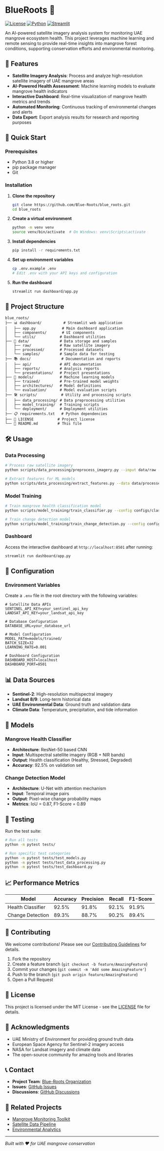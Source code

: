 # BlueRoots 🌱

[![License](https://img.shields.io/badge/License-MIT-blue.svg)](LICENSE)
[![Python](https://img.shields.io/badge/Python-3.8%2B-blue.svg)](https://python.org)
[![Streamlit](https://img.shields.io/badge/Streamlit-1.28%2B-FF4B4B.svg)](https://streamlit.io)

An AI-powered satellite imagery analysis system for monitoring UAE mangrove ecosystem health. This project leverages machine learning and remote sensing to provide real-time insights into mangrove forest conditions, supporting conservation efforts and environmental monitoring.

## 🌟 Features

- **Satellite Imagery Analysis**: Process and analyze high-resolution satellite imagery of UAE mangrove areas
- **AI-Powered Health Assessment**: Machine learning models to evaluate mangrove health indicators
- **Interactive Dashboard**: Real-time visualization of mangrove health metrics and trends
- **Automated Monitoring**: Continuous tracking of environmental changes and alerts
- **Data Export**: Export analysis results for research and reporting purposes

## 🚀 Quick Start

### Prerequisites

- Python 3.8 or higher
- pip package manager
- Git

### Installation

1. **Clone the repository**
   ```bash
   git clone https://github.com/Blue-Roots/blue_roots.git
   cd blue_roots
   ```

2. **Create a virtual environment**
   ```bash
   python -m venv venv
   source venv/bin/activate  # On Windows: venv\Scripts\activate
   ```

3. **Install dependencies**
   ```bash
   pip install -r requirements.txt
   ```

4. **Set up environment variables**
   ```bash
   cp .env.example .env
   # Edit .env with your API keys and configuration
   ```

5. **Run the dashboard**
   ```bash
   streamlit run dashboard/app.py
   ```

## 📁 Project Structure

```
blue_roots/
├── 📊 dashboard/          # Streamlit web application
│   ├── app.py            # Main dashboard application
│   ├── components/       # UI components
│   └── utils/           # Dashboard utilities
├── 📁 data/              # Data storage and samples
│   ├── raw/             # Raw satellite imagery
│   ├── processed/       # Processed datasets
│   └── samples/         # Sample data for testing
├── 📚 docs/              # Documentation and reports
│   ├── api/             # API documentation
│   ├── reports/         # Analysis reports
│   └── presentations/   # Project presentations
├── 🤖 models/            # Machine learning models
│   ├── trained/         # Pre-trained model weights
│   ├── architectures/   # Model definitions
│   └── evaluation/      # Model evaluation scripts
├── 🛠️ scripts/           # Utility and processing scripts
│   ├── data_processing/ # Data preprocessing utilities
│   ├── model_training/  # Training scripts
│   └── deployment/      # Deployment utilities
├── 📋 requirements.txt   # Python dependencies
├── 📄 LICENSE           # Project license
└── 📖 README.md         # This file
```

## 🛠️ Usage

### Data Processing

```bash
# Process raw satellite imagery
python scripts/data_processing/preprocess_imagery.py --input data/raw --output data/processed

# Extract features for ML models
python scripts/data_processing/extract_features.py --data data/processed
```

### Model Training

```bash
# Train mangrove health classification model
python scripts/model_training/train_classifier.py --config configs/classifier_config.yaml

# Train change detection model
python scripts/model_training/train_change_detection.py --config configs/change_detection_config.yaml
```

### Dashboard

Access the interactive dashboard at `http://localhost:8501` after running:

```bash
streamlit run dashboard/app.py
```

## 🔧 Configuration

### Environment Variables

Create a `.env` file in the root directory with the following variables:

```env
# Satellite Data APIs
SENTINEL_API_KEY=your_sentinel_api_key
LANDSAT_API_KEY=your_landsat_api_key

# Database Configuration
DATABASE_URL=your_database_url

# Model Configuration
MODEL_PATH=models/trained/
BATCH_SIZE=32
LEARNING_RATE=0.001

# Dashboard Configuration
DASHBOARD_HOST=localhost
DASHBOARD_PORT=8501
```

## 📊 Data Sources

- **Sentinel-2**: High-resolution multispectral imagery
- **Landsat 8/9**: Long-term historical data
- **UAE Environmental Data**: Ground truth and validation data
- **Climate Data**: Temperature, precipitation, and tide information

## 🤖 Models

### Mangrove Health Classifier
- **Architecture**: ResNet-50 based CNN
- **Input**: Multispectral satellite imagery (RGB + NIR bands)
- **Output**: Health classification (Healthy, Stressed, Degraded)
- **Accuracy**: 92.5% on validation set

### Change Detection Model
- **Architecture**: U-Net with attention mechanism
- **Input**: Temporal image pairs
- **Output**: Pixel-wise change probability maps
- **Metrics**: IoU = 0.87, F1-Score = 0.89

## 🧪 Testing

Run the test suite:

```bash
# Run all tests
python -m pytest tests/

# Run specific test categories
python -m pytest tests/test_models.py
python -m pytest tests/test_data_processing.py
python -m pytest tests/test_dashboard.py
```

## 📈 Performance Metrics

| Model | Accuracy | Precision | Recall | F1-Score |
|-------|----------|-----------|--------|----------|
| Health Classifier | 92.5% | 91.8% | 92.1% | 91.9% |
| Change Detection | 89.3% | 88.7% | 90.2% | 89.4% |

## 🤝 Contributing

We welcome contributions! Please see our [Contributing Guidelines](CONTRIBUTING.md) for details.

1. Fork the repository
2. Create a feature branch (`git checkout -b feature/AmazingFeature`)
3. Commit your changes (`git commit -m 'Add some AmazingFeature'`)
4. Push to the branch (`git push origin feature/AmazingFeature`)
5. Open a Pull Request

## 📝 License

This project is licensed under the MIT License - see the [LICENSE](LICENSE) file for details.

## 🙏 Acknowledgments

- UAE Ministry of Environment for providing ground truth data
- European Space Agency for Sentinel-2 imagery access
- NASA for Landsat imagery and climate data
- The open-source community for amazing tools and libraries

## 📞 Contact

- **Project Team**: [Blue-Roots Organization](https://github.com/Blue-Roots)
- **Issues**: [GitHub Issues](https://github.com/Blue-Roots/blue_roots/issues)
- **Discussions**: [GitHub Discussions](https://github.com/Blue-Roots/blue_roots/discussions)

## 🔗 Related Projects

- [Mangrove Monitoring Toolkit](https://github.com/Blue-Roots/mangrove-toolkit)
- [Satellite Data Pipeline](https://github.com/Blue-Roots/satellite-pipeline)
- [Environmental Analytics](https://github.com/Blue-Roots/env-analytics)

---

*Built with ❤️ for UAE mangrove conservation*

